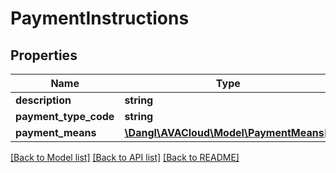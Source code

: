 # PaymentInstructions

## Properties
Name | Type | Description | Notes
------------ | ------------- | ------------- | -------------
**description** | **string** |  | [optional] 
**payment_type_code** | **string** |  | [optional] 
**payment_means** | [**\Dangl\AVACloud\Model\PaymentMeans[]**](PaymentMeans.md) |  | [optional] 

[[Back to Model list]](../README.md#documentation-for-models) [[Back to API list]](../README.md#documentation-for-api-endpoints) [[Back to README]](../README.md)


